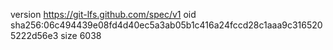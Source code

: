 version https://git-lfs.github.com/spec/v1
oid sha256:06c494439e08fd4d40ec5a3ab05b1c416a24fccd28c1aaa9c3165205222d56e3
size 6038
